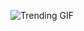 ![Trending GIF](https://media0.giphy.com/media/v1.Y2lkPThiYjIxNzcyMzJtbXlldDdhN2lyM3VtdHBvZng2Y2wzeWQyNTRuOWVqcmE5YnR1byZlcD12MV9naWZzX3NlYXJjaCZjdD1n/2jMtpIi8mhE8ctiMtK/giphy.gif)
